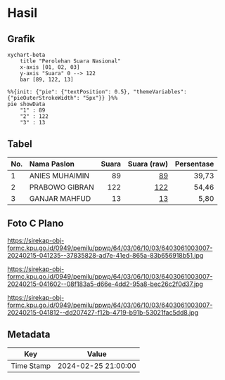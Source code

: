 # Hasil

## Grafik

```mermaid
xychart-beta
    title "Perolehan Suara Nasional"
    x-axis [01, 02, 03]
    y-axis "Suara" 0 --> 122
    bar [89, 122, 13]
```

```mermaid
%%{init: {"pie": {"textPosition": 0.5}, "themeVariables": {"pieOuterStrokeWidth": "5px"}} }%%
pie showData
    "1" : 89
    "2" : 122
    "3" : 13
```

## Tabel

| No. | Nama Paslon    | Suara | Suara (raw) | Persentase |
|:--- |:-------------- | -----:| -----------:| ----------:|
| 1   | ANIES MUHAIMIN | 89    | [89][p-1]   | 39,73      |
| 2   | PRABOWO GIBRAN | 122   | [122][p-2]  | 54,46      |
| 3   | GANJAR MAHFUD  | 13    | [13][p-3]   | 5,80       |


[p-1]: https://github.com/gigit-pemilu/pemilu-2024/blob/main/pilpres/hitung-suara/sub/64-kalimantan-timur/sub/03-berau/sub/06-gunung-tabur/sub/1003-gunung-tabur/sub/007-tps/sub/paslon-1.txt
[p-2]: https://github.com/gigit-pemilu/pemilu-2024/blob/main/pilpres/hitung-suara/sub/64-kalimantan-timur/sub/03-berau/sub/06-gunung-tabur/sub/1003-gunung-tabur/sub/007-tps/sub/paslon-2.txt
[p-3]: https://github.com/gigit-pemilu/pemilu-2024/blob/main/pilpres/hitung-suara/sub/64-kalimantan-timur/sub/03-berau/sub/06-gunung-tabur/sub/1003-gunung-tabur/sub/007-tps/sub/paslon-3.txt

## Foto C Plano

https://sirekap-obj-formc.kpu.go.id/0949/pemilu/ppwp/64/03/06/10/03/6403061003007-20240215-041235--37835828-ad7e-41ed-865a-83b656918b51.jpg

https://sirekap-obj-formc.kpu.go.id/0949/pemilu/ppwp/64/03/06/10/03/6403061003007-20240215-041602--08f183a5-d66e-4dd2-95a8-bec26c2f0d37.jpg

https://sirekap-obj-formc.kpu.go.id/0949/pemilu/ppwp/64/03/06/10/03/6403061003007-20240215-041812--dd207427-f12b-4719-b91b-53021fac5dd8.jpg


## Metadata

| Key        | Value               |
| ---------- | ------------------- |
| Time Stamp | 2024-02-25 21:00:00 |



